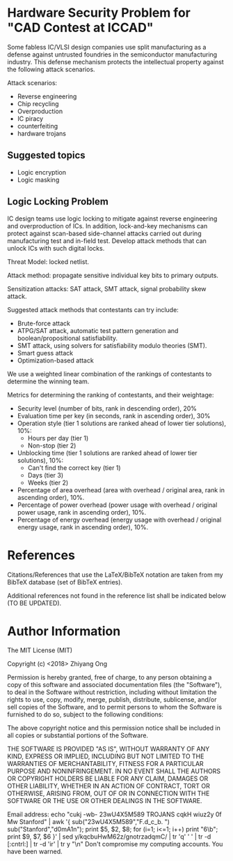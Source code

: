 #	Hardware Security Problem for "CAD Contest at ICCAD"

Some fabless IC/VLSI design companies use split manufacturing as a defense
	against untrusted foundries in the semiconductor manufacturing industry.
	This defense mechanism protects the intellectual property against the
		following attack scenarios.

Attack scenarios:
+ Reverse engineering
+ Chip recycling
+ Overproduction
+ IC piracy
+ counterfeiting
+ hardware trojans


##	Suggested topics

+ Logic encryption
+ Logic masking


##	Logic Locking Problem

IC design teams use logic locking to mitigate against reverse engineering and
	overproduction of ICs. In addition, lock-and-key mechanisms can protect
	against scan-based side-channel attacks carried out during manufacturing
	test and in-field test.
	Develop attack methods that can unlock ICs with such digital locks.

Threat Model: locked netlist.

Attack method: propagate sensitive individual key bits to primary outputs.

Sensitization attacks: SAT attack, SMT attack, signal probability skew attack.


Suggested attack methods that contestants can try include:
+ Brute-force attack
+ ATPG/SAT attack, automatic test pattern generation and
	boolean/propositional satisfiability.
+ SMT attack, using solvers for satisfiability modulo theories (SMT).
+ Smart guess attack
+ Optimization-based attack

We use a weighted linear combination of the rankings of contestants to
	determine the winning team.

Metrics for determining the ranking of contestants, and their weightage:
+ Security level (number of bits, rank in descending order), 20%
+ Evaluation time per key (in seconds, rank in ascending order), 30%
+ Operation style (tier 1 solutions are ranked ahead of lower tier solutions),
	10%:
	- Hours per day (tier 1)
	- Non-stop (tier 2)
+ Unblocking time (tier 1 solutions are ranked ahead of lower tier solutions),
	10%:
	- Can't find the correct key (tier 1)
	- Days (tier 3)
	- Weeks (tier 2)
+ Percentage of area overhead (area with overhead / original area, rank in
	ascending order), 10%.
+ Percentage of power overhead (power usage with overhead / original power
	usage, rank in ascending order), 10%.
+ Percentage of energy overhead (energy usage with overhead / original energy
		usage, rank in ascending order), 10%.




#	References

Citations/References that use the LaTeX/BibTeX notation are taken from my BibTeX database (set of BibTeX entries).

Additional references not found in the reference list shall be indicated below (TO BE UPDATED).



#	Author Information


The MIT License (MIT)

Copyright (c) <2018> Zhiyang Ong

Permission is hereby granted, free of charge, to any person obtaining a copy of this software and associated documentation files (the "Software"), to deal in the Software without restriction, including without limitation the rights to use, copy, modify, merge, publish, distribute, sublicense, and/or sell copies of the Software, and to permit persons to whom the Software is furnished to do so, subject to the following conditions:

The above copyright notice and this permission notice shall be included in all copies or substantial portions of the Software.

THE SOFTWARE IS PROVIDED "AS IS", WITHOUT WARRANTY OF ANY KIND, EXPRESS OR IMPLIED, INCLUDING BUT NOT LIMITED TO THE WARRANTIES OF MERCHANTABILITY, FITNESS FOR A PARTICULAR PURPOSE AND NONINFRINGEMENT. IN NO EVENT SHALL THE AUTHORS OR COPYRIGHT HOLDERS BE LIABLE FOR ANY CLAIM, DAMAGES OR OTHER LIABILITY, WHETHER IN AN ACTION OF CONTRACT, TORT OR OTHERWISE, ARISING FROM, OUT OF OR IN CONNECTION WITH THE SOFTWARE OR THE USE OR OTHER DEALINGS IN THE SOFTWARE.

Email address: echo "cukj -wb- 23wU4X5M589 TROJANS cqkH wiuz2y 0f Mw Stanford" | awk '{ sub("23wU4X5M589","F.d_c_b. ") sub("Stanford","d0mA1n"); print $5, $2, $8; for (i=1; i<=1; i++) print "6\b"; print $9, $7, $6 }' | sed y/kqcbuHwM62z/gnotrzadqmC/ | tr 'q' ' ' | tr -d [:cntrl:] | tr -d 'ir' | tr y "\n"		Don't compromise my computing accounts. You have been warned.
